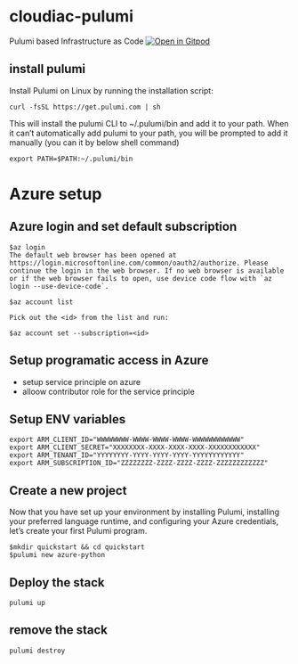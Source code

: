 # cloudiac-pulumi
Pulumi based Infrastructure as Code
[![Open in Gitpod](https://gitpod.io/button/open-in-gitpod.svg)](https://gitpod.io/#https://github.com/netresearch-cloudiac/cloudiac-pulumi)

## install pulumi
Install Pulumi on Linux by running the installation script:

```shell
curl -fsSL https://get.pulumi.com | sh
```

This will install the pulumi CLI to ~/.pulumi/bin and add it to your path. When it can’t automatically add pulumi to your path, you will be prompted to add it manually (you can it by below shell command)

```shell
export PATH=$PATH:~/.pulumi/bin
```

# Azure setup

## Azure login and set default subscription
```shell
$az login
The default web browser has been opened at https://login.microsoftonline.com/common/oauth2/authorize. Please continue the login in the web browser. If no web browser is available or if the web browser fails to open, use device code flow with `az login --use-device-code`.

$az account list

Pick out the <id> from the list and run:

$az account set --subscription=<id>
```

## Setup programatic access in Azure
- setup service principle on azure
- alloow contributor role for the service principle

## Setup ENV variables 

```shell
export ARM_CLIENT_ID="WWWWWWWW-WWWW-WWWW-WWWW-WWWWWWWWWWWW"
export ARM_CLIENT_SECRET="XXXXXXXX-XXXX-XXXX-XXXX-XXXXXXXXXXXX"
export ARM_TENANT_ID="YYYYYYYY-YYYY-YYYY-YYYY-YYYYYYYYYYYY"
export ARM_SUBSCRIPTION_ID="ZZZZZZZZ-ZZZZ-ZZZZ-ZZZZ-ZZZZZZZZZZZZ"
```

## Create a new project
Now that you have set up your environment by installing Pulumi, installing your preferred language runtime, and configuring your Azure credentials, let’s create your first Pulumi program.
```shell
$mkdir quickstart && cd quickstart 
$pulumi new azure-python
```

## Deploy the stack
```shell
pulumi up
```

## remove the stack
```shell
pulumi destroy
```



